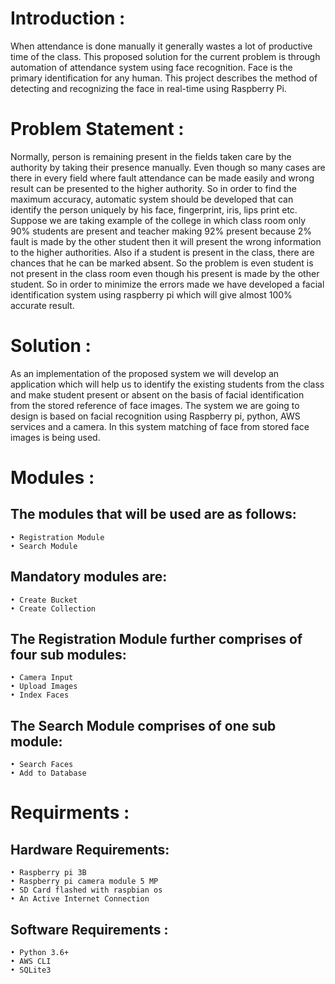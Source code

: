 # Introduction :

When attendance is done manually it generally wastes a lot of productive time of the class. This proposed solution for the current problem is through automation of attendance system using face recognition. Face is the primary identification for any human. This project describes the method of detecting and recognizing the face in real-time using Raspberry Pi. 


# Problem Statement :

Normally, person is remaining present in the fields taken care by the authority by taking their presence manually. Even though so many cases are there in every field where fault attendance can be made easily and wrong result can be presented to the higher authority. So in order to find the maximum accuracy, automatic system should be developed that can identify the person uniquely by his face, fingerprint, iris, lips print etc. Suppose we are taking example of the college in which class room only 90% students are present and teacher making 92% present because 2% fault is made by the other student then it will present the wrong information to the higher authorities. Also if a student is present in the class, there are chances that he can be marked absent.
So the problem is even student is not present in the class room even though his present is made by the other student. So in order to minimize the errors made we have developed a facial identification system using raspberry pi which will give almost 100% accurate result.


# Solution :

As an implementation of the proposed system we will develop an application which will help us to identify the existing students from the class and make student present or absent on the basis of facial identification from the stored reference of face images. The system we are going to design is based on facial recognition using Raspberry pi, python, AWS services and a camera. In this system matching of face from stored face images is being used. 


# Modules :

## The modules that will be used are as follows:
    • Registration Module
    • Search Module
## Mandatory modules are:
    • Create Bucket
    • Create Collection
## The Registration Module further comprises of four sub modules:
    • Camera Input
    • Upload Images
    • Index Faces
## The Search Module comprises of one sub module:
    • Search Faces
    • Add to Database

# Requirments :

## Hardware Requirements:
    • Raspberry pi 3B
    • Raspberry pi camera module 5 MP
    • SD Card flashed with raspbian os
    • An Active Internet Connection
## Software Requirements :
    • Python 3.6+
    • AWS CLI
    • SQLite3
